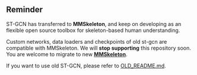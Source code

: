 ## Reminder

ST-GCN has transferred to **MMSkeleton**,
and keep on developing as an flexible open source toolbox for skeleton-based human understanding.

Custom networks, data loaders and checkpoints of old st-gcn are compatible with MMSkeleton.
We will **stop supporting** this repository soon. You are welcome to migrate to new 
**[MMSkeleton](https://github.com/open-mmlab/mmskeleton)**.

If you want to use old ST-GCN, please refer to [OLD_README.md](./OLD_README.md).